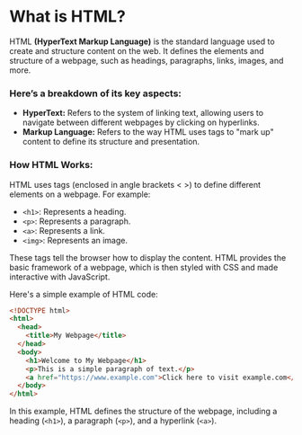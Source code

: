 # What is HTML?

HTML **(HyperText Markup Language)** is the standard language used to create and structure content on the web. 
It defines the elements and structure of a webpage, such as headings, paragraphs, links, images, and more.

### Here’s a breakdown of its key aspects:

- **HyperText:** Refers to the system of linking text, allowing users to navigate between different webpages by clicking on hyperlinks.
- **Markup Language:** Refers to the way HTML uses tags to "mark up" content to define its structure and presentation.
  
### How HTML Works:

HTML uses tags (enclosed in angle brackets < >) to define different elements on a webpage. For example:

- `<h1>`: Represents a heading.
- `<p>`: Represents a paragraph.
- `<a>`: Represents a link.
- `<img>`: Represents an image.

These tags tell the browser how to display the content. HTML provides the basic framework of a webpage, which is then styled with CSS and made interactive with JavaScript.

Here's a simple example of HTML code:

```html
<!DOCTYPE html>
<html>
  <head>
    <title>My Webpage</title>
  </head>
  <body>
    <h1>Welcome to My Webpage</h1>
    <p>This is a simple paragraph of text.</p>
    <a href="https://www.example.com">Click here to visit example.com</a>
  </body>
</html>
```
In this example, HTML defines the structure of the webpage, including a heading (`<h1>`), a paragraph (`<p>`), and a hyperlink (`<a>`).
